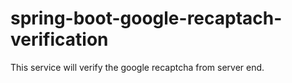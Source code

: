 # spring-boot-google-recaptach-verification
This service will verify the google recaptcha from server end.
